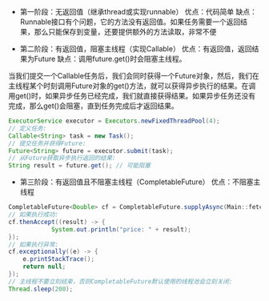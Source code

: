 - 第一阶段：无返回值（继承thread或实现runnable）
优点：代码简单
缺点：
Runnable接口有个问题，它的方法没有返回值。如果任务需要一个返回结果，那么只能保存到变量，还要提供额外的方法读取，非常不便

- 第二阶段：有返回值，阻塞主线程（实现Callable）
优点：有返回值，返回结果为Future
缺点：调用future.get()时会阻塞主线程。

当我们提交一个Callable任务后，我们会同时获得一个Future对象，然后，我们在主线程某个时刻调用Future对象的get()方法，就可以获得异步执行的结果。在调用get()时，如果异步任务已经完成，我们就直接获得结果。如果异步任务还没有完成，那么get()会阻塞，直到任务完成后才返回结果。
```java
ExecutorService executor = Executors.newFixedThreadPool(4); 
// 定义任务:
Callable<String> task = new Task();
// 提交任务并获得Future:
Future<String> future = executor.submit(task);
// 从Future获取异步执行返回的结果:
String result = future.get(); // 可能阻塞
```
- 第三阶段：有返回值且不阻塞主线程（CompletableFuture）
优点：不阻塞主线程
```java
CompletableFuture<Double> cf = CompletableFuture.supplyAsync(Main::fetchPrice);
// 如果执行成功:
cf.thenAccept((result) -> {
            System.out.println("price: " + result);
});
// 如果执行异常:
cf.exceptionally((e) -> {
    e.printStackTrace();
    return null;
});
// 主线程不要立刻结束，否则CompletableFuture默认使用的线程池会立刻关闭:
Thread.sleep(200);
```

